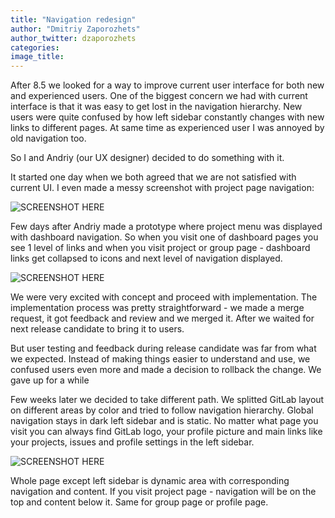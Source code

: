```yaml
---
title: "Navigation redesign"
author: "Dmitriy Zaporozhets"
author_twitter: dzaporozhets
categories: 
image_title: 
---
```


After 8.5 we looked for a way to improve current user interface for both new and 
experienced users. One of the biggest concern we had with current interface is 
that it was easy to get lost in the navigation hierarchy. New users were quite 
confused by how left sidebar constantly changes with new links to different pages. 
At same time as experienced user I was annoyed by old navigation too. 

So I and Andriy (our UX designer) decided to do something with it.

<!--more-->

It started one day when we both agreed that we are not satisfied with current UI.
I even made a messy screenshot with project page navigation: 

![SCREENSHOT HERE](/images/navigation-redesign/CHANGE_ME.png)

Few days after Andriy made a prototype where project menu was displayed with 
dashboard navigation. So when you visit one of dashboard pages you see 1 level 
of links and when you visit project or group page - dashboard links get collapsed to 
icons and next level of navigation displayed. 

![SCREENSHOT HERE](/images/navigation-redesign/CHANGE_ME.png)

We were very excited with concept and proceed with implementation. The implementation
process was pretty straightforward - we made a merge request, it got feedback and review
and we merged it. After we waited for next release candidate to bring it to users.

But user testing and feedback during release candidate was far from what we expected.
Instead of making things easier to understand and use, we confused users even more 
and made a decision to rollback the change. We gave up for a while

Few weeks later we decided to take different path. We splitted GitLab layout 
on different areas by color and tried to follow navigation hierarchy. 
Global navigation stays in dark left sidebar and is static. No matter what 
page you visit you can always find GitLab logo, your profile picture and main links
like your projects, issues and profile settings in the left sidebar. 
 
![SCREENSHOT HERE](/images/navigation-redesign/CHANGE_ME.png)

Whole page except left sidebar is dynamic area with corresponding navigation and content. 
If you visit project page - navigation will be on the top and content below it. 
Same for group page or profile page. 
